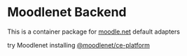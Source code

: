 # Moodlenet Backend

This is a container package for [moodle.net](https://moodle.net) default adapters

try Moodlenet installing [@moodlenet/ce-platform](https://www.npmjs.com/package/@moodlenet/ce-platform)
